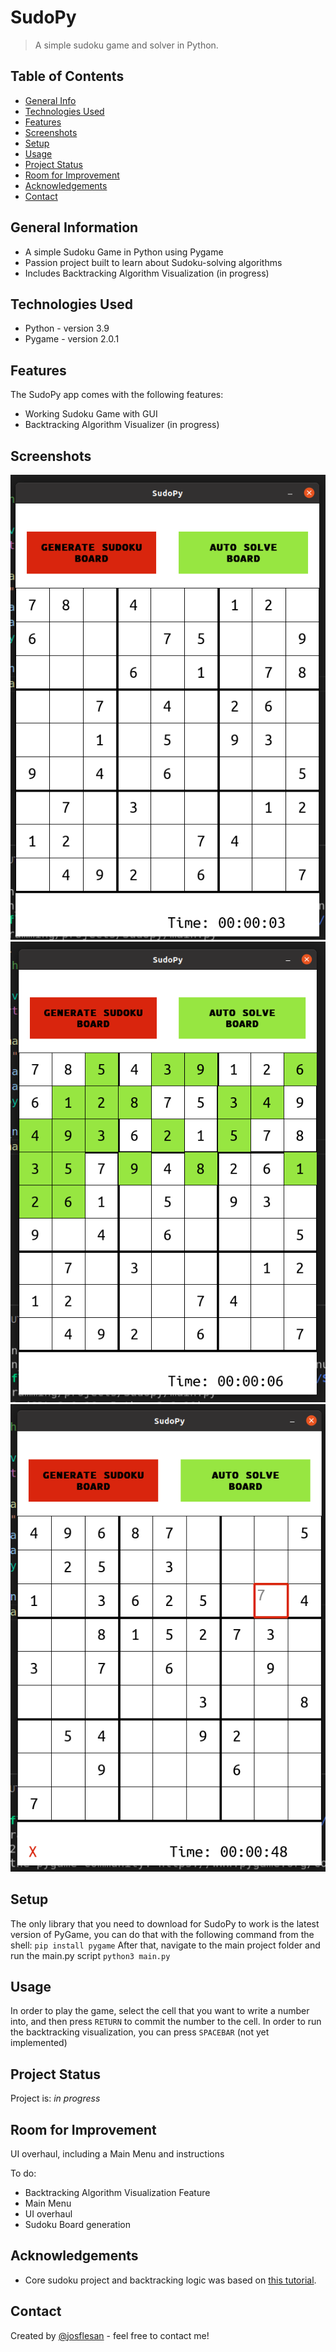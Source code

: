 # SudoPy
> A simple sudoku game and solver in Python.

## Table of Contents
* [General Info](#general-information)
* [Technologies Used](#technologies-used)
* [Features](#features)
* [Screenshots](#screenshots)
* [Setup](#setup)
* [Usage](#usage)
* [Project Status](#project-status)
* [Room for Improvement](#room-for-improvement)
* [Acknowledgements](#acknowledgements)
* [Contact](#contact)


## General Information
- A simple Sudoku Game in Python using Pygame
- Passion project built to learn about Sudoku-solving algorithms
- Includes Backtracking Algorithm Visualization (in progress)

## Technologies Used
- Python - version 3.9
- Pygame - version 2.0.1


## Features
The SudoPy app comes with the following features:
- Working Sudoku Game with GUI
- Backtracking Algorithm Visualizer (in progress)


## Screenshots
![App Start Screenshot](./img/screenshot_1.png)
![Auto Solve Screenshot](./img/screenshot_2.png)
![Normal Solve Screenshot](./img/screenshot_3.png)


## Setup
The only library that you need to download for SudoPy to work is the latest version of PyGame, you can do that with the following command from the shell:
`pip install pygame`
After that, navigate to the main project folder and run the main.py script
`python3 main.py`


## Usage
In order to play the game, select the cell that you want to write a number into, and then press `RETURN` to commit the number to the cell.
In order to run the backtracking visualization, you can press `SPACEBAR` (not yet implemented)


## Project Status
Project is: _in progress_ 


## Room for Improvement
UI overhaul, including a Main Menu and instructions

To do:
- Backtracking Algorithm Visualization Feature
- Main Menu
- UI overhaul
- Sudoku Board generation


## Acknowledgements
- Core sudoku project and backtracking logic was based on [this tutorial](https://www.techwithtim.net/tutorials/python-programming/sudoku-solver-backtracking/).


## Contact
Created by [@josflesan](https://github.com/josflesan) - feel free to contact me!
